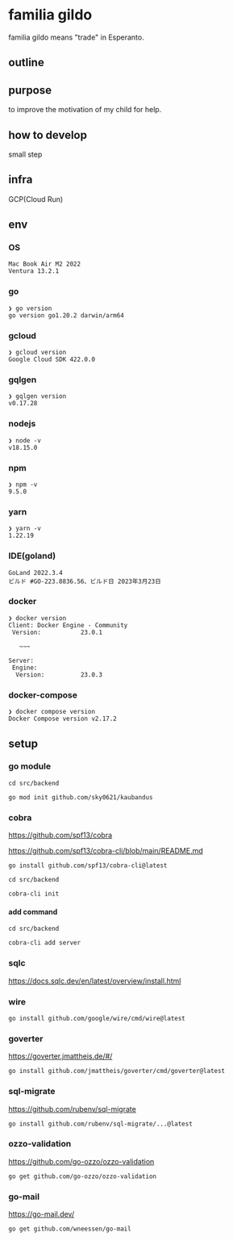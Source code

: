 # familia gildo
familia gildo means "trade" in Esperanto.

## outline


## purpose
to improve the motivation of my child for help.

## how to develop
small step

## infra
GCP(Cloud Run)

## env

### OS

```
Mac Book Air M2 2022
Ventura 13.2.1
```

### go
```
❯ go version                     
go version go1.20.2 darwin/arm64
```

### gcloud
```
❯ gcloud version
Google Cloud SDK 422.0.0
```

### gqlgen
```
❯ gqlgen version        
v0.17.28
```

### nodejs
```
❯ node -v
v18.15.0
```

### npm
```
❯ npm -v 
9.5.0
```

### yarn
```
❯ yarn -v
1.22.19
```

### IDE(goland)
```
GoLand 2022.3.4
ビルド #GO-223.8836.56、ビルド日 2023年3月23日
```

### docker
```
❯ docker version
Client: Docker Engine - Community
 Version:           23.0.1
 
   ~~~

Server:
 Engine:
  Version:          23.0.3

```

### docker-compose
```
❯ docker compose version
Docker Compose version v2.17.2
```

## setup

### go module

```
cd src/backend
```

```
go mod init github.com/sky0621/kaubandus
```

### cobra

https://github.com/spf13/cobra

https://github.com/spf13/cobra-cli/blob/main/README.md

```
go install github.com/spf13/cobra-cli@latest
```

```
cd src/backend
```

```
cobra-cli init
```

#### add command

```
cd src/backend
```

```
cobra-cli add server
```

### sqlc

https://docs.sqlc.dev/en/latest/overview/install.html

### wire

```
go install github.com/google/wire/cmd/wire@latest
```

### goverter

https://goverter.jmattheis.de/#/

```
go install github.com/jmattheis/goverter/cmd/goverter@latest
```

### sql-migrate

https://github.com/rubenv/sql-migrate

```
go install github.com/rubenv/sql-migrate/...@latest
```

### ozzo-validation

https://github.com/go-ozzo/ozzo-validation

```
go get github.com/go-ozzo/ozzo-validation
```

### go-mail

https://go-mail.dev/

```
go get github.com/wneessen/go-mail
```
